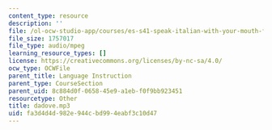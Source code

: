 ```yaml
---
content_type: resource
description: ''
file: /ol-ocw-studio-app/courses/es-s41-speak-italian-with-your-mouth-full-spring-2012/fa3d4d4d982e944cbd994eabf3c10d47_dadove.mp3
file_size: 1757017
file_type: audio/mpeg
learning_resource_types: []
license: https://creativecommons.org/licenses/by-nc-sa/4.0/
ocw_type: OCWFile
parent_title: Language Instruction
parent_type: CourseSection
parent_uid: 8c884d0f-0658-45e9-a1eb-f0f9bb923451
resourcetype: Other
title: dadove.mp3
uid: fa3d4d4d-982e-944c-bd99-4eabf3c10d47
---
```

